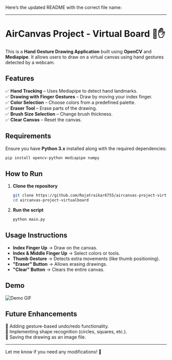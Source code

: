 Here’s the updated README with the correct file name:  

---

# AirCanvas Project - Virtual Board 🎨✋  

This is a **Hand Gesture Drawing Application** built using **OpenCV** and **Mediapipe**. It allows users to draw on a virtual canvas using hand gestures detected by a webcam.  

## Features  
✅ **Hand Tracking** – Uses Mediapipe to detect hand landmarks.  
✅ **Drawing with Finger Gestures** – Draw by moving your index finger.  
✅ **Color Selection** – Choose colors from a predefined palette.  
✅ **Eraser Tool** – Erase parts of the drawing.  
✅ **Brush Size Selection** – Change brush thickness.  
✅ **Clear Canvas** – Reset the canvas.  

## Requirements  
Ensure you have **Python 3.x** installed along with the required dependencies:  

```bash
pip install opencv-python mediapipe numpy
```  

## How to Run  
1. **Clone the repository**  
   ```bash
   git clone https://github.com/Rajatraikar6755/aircanvas-project-virtualboard.git
   cd aircanvas-project-virtualboard
   ```  
2. **Run the script**  
   ```bash
   python main.py
   ```  

## Usage Instructions  
- **Index Finger Up** → Draw on the canvas.  
- **Index & Middle Finger Up** → Select colors or tools.  
- **Thumb Gesture** → Detects extra movements (like thumb positioning).  
- **"Eraser" Button** → Allows erasing drawings.  
- **"Clear" Button** → Clears the entire canvas.  

## Demo  
![Demo GIF](demo.gif)  

## Future Enhancements  
🔹 Adding gesture-based undo/redo functionality.  
🔹 Implementing shape recognition (circles, squares, etc.).  
🔹 Saving the drawing as an image file.  

---

Let me know if you need any modifications! 🚀
